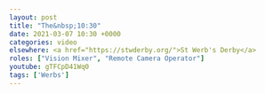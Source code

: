 ```yaml
---
layout: post
title: "The&nbsp;10:30"
date: 2021-03-07 10:30 +0000
categories: video
elsewhere: <a href="https://stwderby.org/">St Werb's Derby</a>
roles: ["Vision Mixer", "Remote Camera Operator"]
youtube: gTFCpD41Wq0
tags: ['Werbs']
---
```

